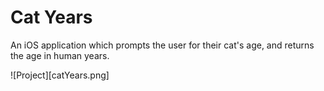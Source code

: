 # Cat Years

An iOS application which prompts the user for their cat's age, and returns the age in human years. 

![Project][catYears.png]